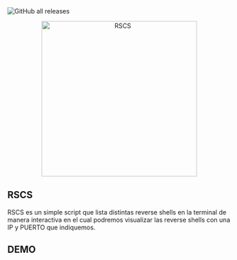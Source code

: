 <img alt="GitHub all releases" src="https://img.shields.io/github/downloads/Harrizzon/RSCS/total?style=for-the-badge">

<p align="center">
   <img src="https://github.com/Harrizzon/RSCS/blob/main/misc/RSCS_banner.png" width="350" title="RSCS">
</p>

## RSCS
RSCS es un simple script que lista distintas reverse shells en la terminal de manera interactiva en el cual podremos visualizar las reverse shells con una IP y PUERTO que indiquemos.

## DEMO

